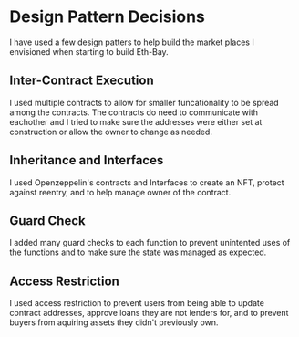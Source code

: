 # Design Pattern Decisions

I have used a few design patters to help build the market places I envisioned when starting to build Eth-Bay.

## Inter-Contract Execution

I used multiple contracts to allow for smaller funcationality to be spread among the contracts.  The contracts do need to communicate with eachother and I tried to make sure the addresses were either set at construction or allow the owner to change as needed.

## Inheritance and Interfaces

I used Openzeppelin's contracts and Interfaces to create an NFT, protect against reentry, and to help manage owner of the contract.

## Guard Check

I added many guard checks to each function to prevent unintented uses of the functions and to make sure the state was managed as expected.

## Access Restriction

I used access restriction to prevent users from being able to update contract addresses, approve loans they are not lenders for, and to prevent buyers from aquiring assets they didn't previously own.
